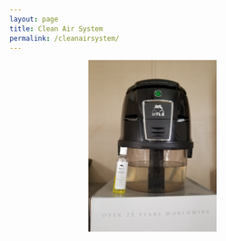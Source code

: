 ```yaml
---
layout: page
title: Clean Air System
permalink: /cleanairsystem/
---
```

<center>
  <img src="/assets/img/clean_air_system_min.png" height="45%" width="45%">
</center>
